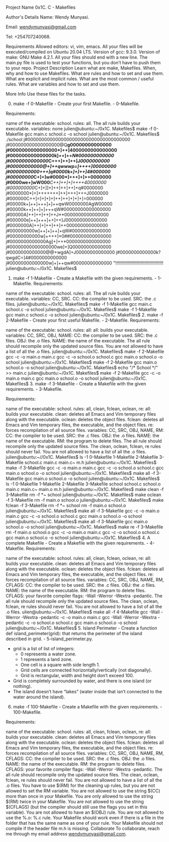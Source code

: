Project Name
0x1C. C - Makefiles

Author's Details
Name: Wendy Munyasi.

Email: wendymunyasi@gmail.com

Tel: +254707240068.

Requirements
Allowed editors: vi, vim, emacs.
All your files will be executed/compiled on Ubuntu 20.04 LTS.
Version of gcc: 9.3.0.
Version of make: GNU Make 4.2.1.
All your files should end with a new line.
The main.py file is used to test your functions, but you don’t have to push them to your repo.
Project Description
Learn what are make, Makefiles. When, why and how to use Makefiles. What are rules and how to set and use them. What are explicit and implicit rules. What are the most common / useful rules. What are variables and how to set and use them.

More Info
Use these files for the tasks.

0. make -f 0-Makefile - Create your first Makefile. -  0-Makefile.

Requirements:

name of the executable: school.
rules: all.
The all rule builds your executable.
variables: none
julien@ubuntu:~/0x1C. Makefiles$ make -f 0-Makefile 
gcc main.c school.c -o school
julien@ubuntu:~/0x1C. Makefiles$ ./school 
j#0000000000000000000000000000000000000
j#000000000000000000@Q**g00000000000000
j#0000000000000000*]++]4000000000000000
j#000000000000000k]++]++*N#000000000000
j#0000000000000*C+++]++]++]J*0000000000
j#00000000000@+]++qwwwp=]++++]*00000000
j#0000000000*+++]q#0000k+]+]++]4#000000
j#00000000*C+]+]w#0000*]+++]+]++0000000
j#0000we+]wW000***C++]++]+]++++40000000
j#000000000*C+]+]]+]++]++]++]+q#0000000
j#0000000*]+]+++++++]++]+++]+++J0000000
j#000000C++]=]+]+]+]++]++]+]+]+]=000000
j#00000k+]++]+++]+]++qwW0000000AgW00000
j#00000k++]++]+]+++qW#00000000000000000
j#00000A]++]++]++]++J**0000000000000000
j#000000e]++]+++]++]++]J000000000000000
j#0000000A]++]+]++]++]++000000000000000
j#000000000w]++]+]++]+qW#00000000000000
j#00000000000w]++++]*0##000000000000000
j#0000000000000Ag]+]++*0000000000000000
j#00000000000000000we]+]Q00000000000000
j#0000000000000@@+wgdA]+J00000000000000
j#0000000000000k?qwgdC=]4#0000000000000
j#00000000000000w]+]++qw#00000000000000
"!!!!!!!!!!!!!!!!!!!!!!!!!!!!!!!!!!!!!!
julien@ubuntu:~/0x1C. Makefiles$ 
1. make -f 1-Makefile - Create a Makefile with the given requirements. - 1-Makefile. Requirements:

name of the executable: school.
rules: all.
The all rule builds your executable.
variables: CC, SRC.
CC: the compiler to be used.
SRC: the .c files.
julien@ubuntu:~/0x1C. Makefiles$ make -f 1-Makefile
gcc main.c school.c -o school
julien@ubuntu:~/0x1C. Makefiles$ make -f 1-Makefile
gcc main.c school.c -o school
julien@ubuntu:~/0x1C. Makefiles$
2. make -f 2-Makefile - Create your first useful Makefile. - 2-Makefile. Requirements:

name of the executable: school.
rules: all:
all: builds your executable.
variables: CC, SRC, OBJ, NAME:
CC: the compiler to be used.
SRC: the .c files.
OBJ: the .o files.
NAME: the name of the executable.
The all rule should recompile only the updated source files.
You are not allowed to have a list of all the .o files.
julien@ubuntu:~/0x1C. Makefiles$ make -f 2-Makefile
gcc    -c -o main.o main.c
gcc    -c -o school.o school.c
gcc main.o school.o -o school
julien@ubuntu:~/0x1C. Makefiles$ make -f 2-Makefile
gcc main.o school.o -o school
julien@ubuntu:~/0x1C. Makefiles$ echo "/* School */" >> main.c
julien@ubuntu:~/0x1C. Makefiles$ make -f 2-Makefile
gcc    -c -o main.o main.c
gcc main.o school.o -o school
julien@ubuntu:~/0x1C. Makefiles$ 
3. make -f 3-Makefile - Create a Makefile with the given requirements. - 3-Makefile.

Requirements:

name of the executable: school.
rules: all, clean, fclean, oclean, re:
all: builds your executable.
clean: deletes all Emacs and Vim temporary files along with the executable.
oclean: deletes the object files.
fclean: deletes all Emacs and Vim temporary files, the executable, and the object files.
re: forces recompilation of all source files.
variables: CC, SRC, OBJ, NAME, RM:
CC: the compiler to be used.
SRC: the .c files.
OBJ: the .o files.
NAME: the name of the executable.
RM: the program to delete files.
The all rule should recompile only the updated source files.
The clean, oclean, fclean, re rules should never fail.
You are not allowed to have a list of all the .o files.
julien@ubuntu:~//0x1C. Makefiles$ ls -1
0-Makefile
1-Makefile
2-Makefile
3-Makefile
school.c
main.c
main.c~
m.h
julien@ubuntu:~/0x1C. Makefiles$ make -f 3-Makefile
gcc    -c -o main.o main.c
gcc    -c -o school.o school.c
gcc main.o school.o -o school
julien@ubuntu:~/0x1C. Makefiles$ make all -f 3-Makefile
gcc main.o school.o -o school
julien@ubuntu:~/0x1C. Makefiles$ ls -1
0-Makefile
1-Makefile
2-Makefile
3-Makefile
school
school.c
school.o
main.c
main.c~
main.o
m.h
julien@ubuntu:~/0x1C. Makefiles$ make clean -f 3-Makefile 
rm -f *~ school
julien@ubuntu:~/0x1C. Makefiles$ make oclean -f 3-Makefile 
rm -f main.o school.o
julien@ubuntu:~/0x1C. Makefiles$ make fclean -f 3-Makefile 
rm -f *~ school
rm -f main.o school.o
julien@ubuntu:~/0x1C. Makefiles$ make all -f 3-Makefile
gcc    -c -o main.o main.c
gcc    -c -o school.o school.c
gcc main.o school.o -o school
julien@ubuntu:~/0x1C. Makefiles$ make all -f 3-Makefile
gcc main.o school.o -o school
julien@ubuntu:~/0x1C. Makefiles$ make re -f 3-Makefile
rm -f main.o school.o
gcc    -c -o main.o main.c
gcc    -c -o school.o school.c
gcc main.o school.o -o school
julien@ubuntu:~/0x1C. Makefiles$ 
4. A complete Makefile - Create a Makefile with the given requirements. - 4-Makefile. Requirements:

name of the executable: school.
rules: all, clean, fclean, oclean, re:
all: builds your executable.
clean: deletes all Emacs and Vim temporary files along with the executable.
oclean: deletes the object files.
fclean: deletes all Emacs and Vim temporary files, the executable, and the object files.
re: forces recompilation of all source files.
variables: CC, SRC, OBJ, NAME, RM, CFLAGS:
CC: the compiler to be used.
SRC: the .c files.
OBJ: the .o files.
NAME: the name of the executable.
RM: the program to delete files.
CFLAGS: your favorite compiler flags: -Wall -Werror -Wextra -pedantic.
The all rule should recompile only the updated source files.
The clean, oclean, fclean, re rules should never fail.
You are not allowed to have a list of all the .o files.
ulien@ubuntu:~/0x1C. Makefiles$ make all -f 4-Makefile
gcc -Wall -Werror -Wextra -pedantic   -c -o main.o main.c
gcc -Wall -Werror -Wextra -pedantic   -c -o school.o school.c
gcc main.o school.o -o school
julien@ubuntu:~/0x1C. Makefiles$ 
5. Island Perimeter - Create a function def island_perimeter(grid): that returns the perimeter of the island described in grid. - 5-island_perimeter.py.
 *	grid is a list of list of integers:
 	*	0 represents a water zone.
 	*	1 represents a land zone.
 	*	One cell is a square with side length 1.
 	*	Grid cells are connected horizontally/vertically (not diagonally).
 	*	Grid is rectangular, width and height don’t exceed 100.
 *	Grid is completely surrounded by water, and there is one island (or nothing).
 *	The island doesn’t have “lakes” (water inside that isn’t connected to the water around the island).
6. make -f 100-Makefile - Create a Makefile with the given requirements. - 100-Makefile.

Requirements:

name of the executable: school.
rules: all, clean, fclean, oclean, re:
all: builds your executable.
clean: deletes all Emacs and Vim temporary files along with the executable.
oclean: deletes the object files.
fclean: deletes all Emacs and Vim temporary files, the executable, and the object files.
re: forces recompilation of all source files.
variables: CC, SRC, OBJ, NAME, RM, CFLAGS:
CC: the compiler to be used.
SRC: the .c files.
OBJ: the .o files.
NAME: the name of the executable.
RM: the program to delete files.
CFLAGS: your favorite compiler flags: -Wall -Werror -Wextra -pedantic.
The all rule should recompile only the updated source files.
The clean, oclean, fclean, re rules should never fail.
You are not allowed to have a list of all the .o files.
You have to use $(RM) for the cleaning up rules, but you are not allowed to set the RM variable.
You are not allowed to use the string $(CC) more than once in your Makefile.
You are only allowed to use the string $(RM) twice in your Makefile.
You are not allowed to use the string $(CFLAGS) (but the compiler should still use the flags you set in this variable).
You are not allowed to have an $(OBJ) rule.
You are not allowed to use the %.o: %.c rule.
Your Makefile should work even if there is a file in the folder that has the same name as one of your rule.
Your Makefile should not compile if the header file m.h is missing.
Collaborate
To collaborate, reach me through my email address wendymunyasi@gmail.com.
